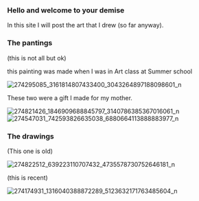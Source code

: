 ### Hello and welcome to your demise

In this site I will post the art that I drew (so far anyway).

### The pantings
(this is not all but ok)

this painting was made when I was in Art class at Summer school

![274295085_3161814807433400_3043264897188098601_n](https://user-images.githubusercontent.com/99941921/156134125-3efc58cf-5dca-4f2a-aa19-40eebc70bad8.png)

These two were a gift I made for my mother.

![274821426_1846909688845797_3140786385367016061_n](https://user-images.githubusercontent.com/99941921/156134209-2f688923-c692-45e1-8ae9-3f82c283035c.jpg)
![274547031_742593826635038_6880664113888883977_n](https://user-images.githubusercontent.com/99941921/156134232-fd4d9d0b-649b-4248-b23d-1bc3c87cb527.jpg)


### The drawings

(This one is old)

![274822512_639223110707432_4735578730752646181_n](https://user-images.githubusercontent.com/99941921/156134328-d714db28-3fc3-41b2-a485-4d23c9c613bf.png)

(this is recent)

![274174931_1316040388872289_5123632171763485604_n](https://user-images.githubusercontent.com/99941921/156134305-0da2edd7-d9a4-4040-b6e8-3a5c952c3028.png)

